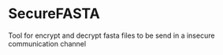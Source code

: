# SecureFASTA
Tool for encrypt and decrypt fasta files to be send in a insecure communication channel
